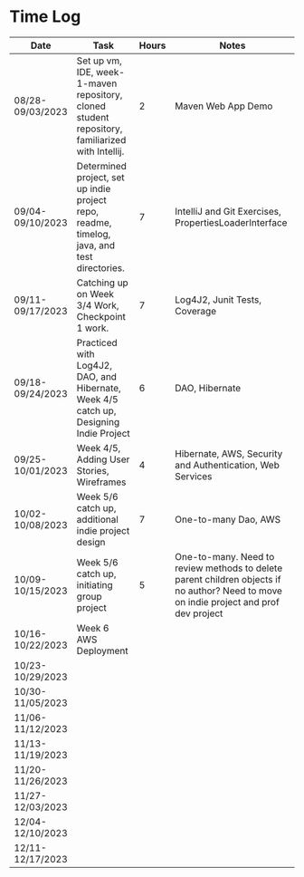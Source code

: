 # Time Log

| Date             | Task | Hours | Notes|
|------------------|------|-------|------|
| 08/28-09/03/2023 | Set up vm, IDE, week-1-maven repository, cloned student repository, familiarized with Intellij. | 2 | Maven Web App Demo |
| 09/04-09/10/2023 | Determined project, set up indie project repo, readme, timelog, java, and test directories. | 7 | IntelliJ and Git Exercises, PropertiesLoaderInterface |
| 09/11-09/17/2023 | Catching up on Week 3/4 Work, Checkpoint 1 work. | 7 | Log4J2, Junit Tests, Coverage |
| 09/18-09/24/2023 | Practiced with Log4J2, DAO, and Hibernate, Week 4/5 catch up, Designing Indie Project | 6 | DAO, Hibernate |
| 09/25-10/01/2023 | Week 4/5, Adding User Stories, Wireframes | 4 | Hibernate, AWS, Security and Authentication, Web Services |
| 10/02-10/08/2023 | Week 5/6 catch up, additional indie project design | 7 | One-to-many Dao, AWS |
| 10/09-10/15/2023 | Week 5/6 catch up, initiating group project | 5 | One-to-many. Need to review methods to delete parent children objects if no author? Need to move on indie project and prof dev project |
| 10/16-10/22/2023 | Week 6 AWS Deployment |||
| 10/23-10/29/2023 ||||
| 10/30-11/05/2023 ||||
| 11/06-11/12/2023 ||||
| 11/13-11/19/2023 ||||
| 11/20-11/26/2023 ||||
| 11/27-12/03/2023 ||||
| 12/04-12/10/2023 ||||
| 12/11-12/17/2023 ||||